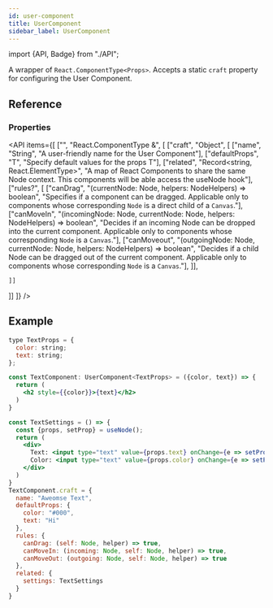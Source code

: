 ```yaml
---
id: user-component
title: UserComponent
sidebar_label: UserComponent
---
```


import {API, Badge} from "./API";

<Badge type="type" />

A wrapper of `React.ComponentType<Props>`. Accepts a static `craft` property for configuring the User Component.


## Reference
### Properties
<API items={[
  ["", "React.ComponentType<T> &", [
    ["craft", "Object", [
      ["name", "String", "A user-friendly name for the User Component"],
      ["defaultProps", "T", "Specify default values for the props T"],
      ["related", "Record<string, React.ElementType>", "A map of React Components to share the same Node context. This components will be able access the useNode hook"],
      ["rules?", [
          ["canDrag", "(currentNode: Node, helpers: NodeHelpers) => boolean", "Specifies if a component can be dragged. Applicable only to components whose corresponding `Node` is a direct child of a `Canvas`."],
          ["canMoveIn", "(incomingNode: Node, currentNode: Node, helpers: NodeHelpers) => boolean", "Decides if an incoming Node can be dropped into the current component. Applicable only to components whose corresponding `Node` is a `Canvas`."],
          ["canMoveout", "(outgoingNode: Node, currentNode: Node, helpers: NodeHelpers) => boolean", "Decides if a child Node can be dragged out of the current component. Applicable only to components whose corresponding `Node` is a `Canvas`."],
      ]],
      
    ]]
  ]]
]} /> 


## Example
```jsx
type TextProps = {
  color: string;
  text: string;
};

const TextComponent: UserComponent<TextProps> = ({color, text}) => {
  return (
    <h2 style={{color}}>{text}</h2>
  )
}

const TextSettings = () => {
  const {props, setProp} = useNode();
  return (
    <div>
      Text: <input type="text" value={props.text} onChange={e => setProp(props => props.text = e.target.value) }/>
      Color: <input type="text" value={props.color} onChange={e => setProp(props => props.color = e.target.value) }/>
    </div>
  )
}
TextComponent.craft = {
  name: "Aweomse Text",
  defaultProps: {
    color: "#000",
    text: "Hi"
  },
  rules: {
    canDrag: (self: Node, helper) => true,
    canMoveIn: (incoming: Node, self: Node, helper) => true,
    canMoveOut: (outgoing: Node, self: Node, helper) => true
  },
  related: {
    settings: TextSettings
  }
}
```